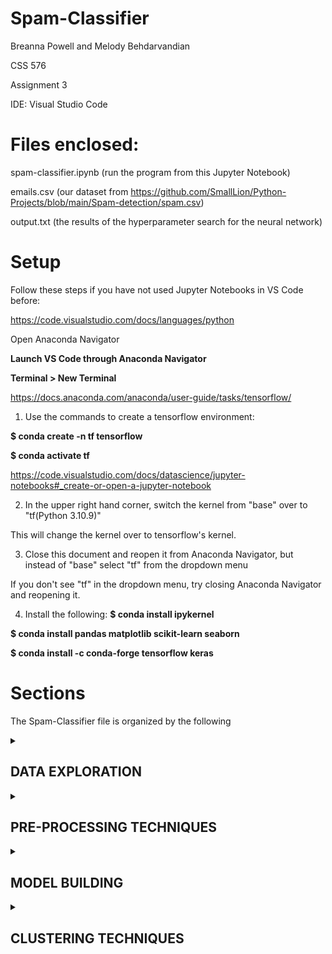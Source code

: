 ﻿# Spam-Classifier

Breanna Powell and Melody Behdarvandian

CSS 576

Assignment 3

IDE: Visual Studio Code 

# Files enclosed:
spam-classifier.ipynb (run the program from this Jupyter Notebook)

emails.csv (our dataset from https://github.com/SmallLion/Python-Projects/blob/main/Spam-detection/spam.csv)

output.txt (the results of the hyperparameter search for the neural network)


# Setup
Follow these steps if you have not used Jupyter Notebooks in VS Code before:

https://code.visualstudio.com/docs/languages/python

Open Anaconda Navigator 

**Launch VS Code through Anaconda Navigator**

**Terminal > New Terminal**

https://docs.anaconda.com/anaconda/user-guide/tasks/tensorflow/

1) Use the commands to create a tensorflow environment:

**$ conda create -n tf tensorflow**

**$ conda activate tf**

https://code.visualstudio.com/docs/datascience/jupyter-notebooks#_create-or-open-a-jupyter-notebook

2) In the upper right hand corner, switch the kernel from "base" over to "tf(Python 3.10.9)"

This will change the kernel over to tensorflow's kernel.

3) Close this document and reopen it from Anaconda Navigator, but instead of "base" select "tf" from the dropdown menu

If you don't see "tf" in the dropdown menu, try closing Anaconda Navigator and reopening it.

4) Install the following:
**$ conda install ipykernel**

**$ conda install pandas matplotlib scikit-learn seaborn**

**$ conda install -c conda-forge tensorflow keras**

# Sections
The Spam-Classifier file is organized by the following

<details id=2>
<summary><h2>DATA EXPLORATION</h2></summary>
  
Check to see if there are missing values (NaN or null)

Check for Imbalanced Data

Remove any all duplicates in emails data

Check the ratio of ham to spam

</details>

<details id=3>
<summary><h2>PRE-PROCESSING TECHNIQUES</h2></summary>

Fix the Data Imbalance

Replace labels with 0 for ham and 1 for spam

Separate the features (x) from the labels (y)

### Feature Reduction
Apply a count vectorizer to the training data to convert from text to token counts

The count vectorizer will remove stop words from English (like "the" or "a") that have no bearing on spam or ham classification.

It cuts the features down to 40 key words.

### Normalizing the Data
Use MinMaxScaler from SKLearn to normalize the data

Mean Center data

Calculate the proportion of variance explained by each feature

Calculate the cumulative variance

Plot scree plot from PCA

### Feature importance with PCA
Show a bar graph of each word's importance

</details>

<details id=3>
<summary><h2>MODEL BUILDING</h2></summary>
### Split into Train and Test
Split into training and testing data 80% training, 20% testing

### Neural Network
Get the shape of the data

Create a Sequential Keras model

Use Keras Callbacks Early Stopping

Optimize for precision

Compile the model

Fit the model

### Metrics - compared with Testing Set
Evaluate the model against the testing set

### Saving the Model
Save the model as a json

Save the weights as h5 files

### Visual
Show a confusion matrix
</details>

<details id=3>
<summary><h2>CLUSTERING TECHNIQUES</h2></summary>
Use DBSCAN

Find the optimal value for epsilon and min_samples for 2 clusters

Look at the metrics
  
</details>
